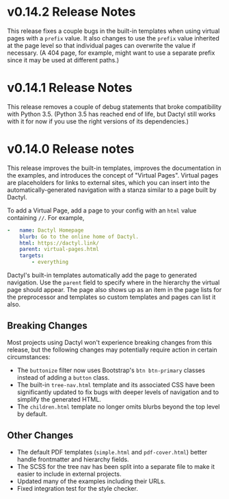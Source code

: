 # v0.14.2 Release Notes

This release fixes a couple bugs in the built-in templates when using virtual pages with a `prefix` value. It also changes to use the `prefix` value inherited at the page level so that individual pages can overwrite the value if necessary. (A 404 page, for example, might want to use a separate prefix since it may be used at different paths.)


# v0.14.1 Release Notes

This release removes a couple of debug statements that broke compatibility with Python 3.5. (Python 3.5 has reached end of life, but Dactyl still works with it for now if you use the right versions of its dependencies.)

# v0.14.0 Release notes

This release improves the built-in templates, improves the documentation in the examples, and introduces the concept of "Virtual Pages". Virtual pages are placeholders for links to external sites, which you can insert into the automatically-generated navigation with a stanza similar to a page built by Dactyl.

To add a Virtual Page, add a page to your config with an `html` value containing `//`. For example,

```yaml
-   name: Dactyl Homepage
    blurb: Go to the online home of Dactyl.
    html: https://dactyl.link/
    parent: virtual-pages.html
    targets:
        - everything
```

Dactyl's built-in templates automatically add the page to generated navigation. Use the `parent` field to specify where in the hierarchy the virtual page should appear. The page also shows up as an item in the page lists for the preprocessor and templates so custom templates and pages can list it also.

## Breaking Changes

Most projects using Dactyl won't experience breaking changes from this release, but the following changes may potentially require action in certain circumstances:

- The `buttonize` filter now uses Bootstrap's `btn btn-primary` classes instead of adding a `button` class.
- The built-in `tree-nav.html` template and its associated CSS have been significantly updated to fix bugs with deeper levels of navigation and to simplify the generated HTML.
- The `children.html` template no longer omits blurbs beyond the top level by default.

## Other Changes

- The default PDF templates (`simple.html` and `pdf-cover.html`) better handle frontmatter and hierarchy fields.
- The SCSS for the tree nav has been split into a separate file to make it easier to include in external projects.
- Updated many of the examples including their URLs.
- Fixed integration test for the style checker.
